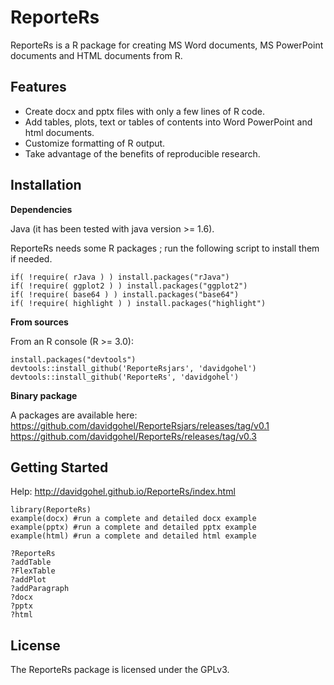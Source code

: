ReporteRs
======
ReporteRs is a R package for creating MS Word documents, MS PowerPoint documents and HTML documents from R.


Features
--------
* Create docx and pptx files with only a few lines of R code.
* Add tables, plots, text or tables of contents into Word PowerPoint and html documents.
* Customize formatting of R output.
* Take advantage of the benefits of reproducible research.

Installation
------------

**Dependencies**

Java (it has been tested with java version >= 1.6).

ReporteRs needs some R packages ; run the following script to install them if needed.


    if( !require( rJava ) ) install.packages("rJava")
    if( !require( ggplot2 ) ) install.packages("ggplot2")
    if( !require( base64 ) ) install.packages("base64")
    if( !require( highlight ) ) install.packages("highlight")

**From sources**

From an R console (R >= 3.0):

    install.packages("devtools")
    devtools::install_github('ReporteRsjars', 'davidgohel')
    devtools::install_github('ReporteRs', 'davidgohel')

**Binary package**

A packages are available here:
https://github.com/davidgohel/ReporteRsjars/releases/tag/v0.1
https://github.com/davidgohel/ReporteRs/releases/tag/v0.3
    
	
Getting Started
---------------
Help:
http://davidgohel.github.io/ReporteRs/index.html


    library(ReporteRs)
    example(docx) #run a complete and detailed docx example
    example(pptx) #run a complete and detailed pptx example
	example(html) #run a complete and detailed html example

	?ReporteRs
	?addTable
	?FlexTable
	?addPlot
	?addParagraph
	?docx
	?pptx
	?html
	
License
-------
The ReporteRs package is licensed under the GPLv3.
